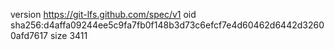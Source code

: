version https://git-lfs.github.com/spec/v1
oid sha256:d4affa09244ee5c9fa7fb0f148b3d73c6efcf7e4d60462d6442d32600afd7617
size 3411
